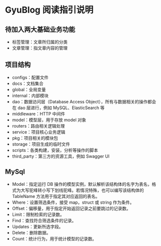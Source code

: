 # GyuBlog 阅读指引说明

## 待加入两大基础业务功能
- 标签管理：文章所归属的分类
- 文章管理：指文章内容的管理

## 项目结构

- configs：配置文件
- docs：文档集合
- global：全局变量
- internal：内部模块
- dao：数据访问层（Database Access Object），所有与数据相关的操作都会在 dao 层进行，例如 MySQL、ElasticSearch 等
- middleware：HTTP 中间件
- model：模型层，用于存放 model 对象
- routers：路由相关逻辑处理
- service：项目核心业务逻辑
- pkg：项目相关的模块包
- storage：项目生成的临时文件
- scripts：各类构建，安装，分析等操作的脚本
- third_party：第三方的资源工具，例如 Swagger UI


## MySql 
- Model：指定运行 DB 操作的模型实例，默认解析该结构体的名字为表名，格式为大写驼峰转小写下划线驼峰。若情况特殊，也可以编写该结构体的 TableName 方法用于指定其对应返回的表名。 
- Where：设置筛选条件，接受 map，struct 或 string 作为条件。 
- Offset：偏移量，用于指定开始返回记录之前要跳过的记录数。
- Limit：限制检索的记录数。 
- Find：查找符合筛选条件的记录。
- Updates：更新所选字段。
- Delete：删除数据。
- Count：统计行为，用于统计模型的记录数。